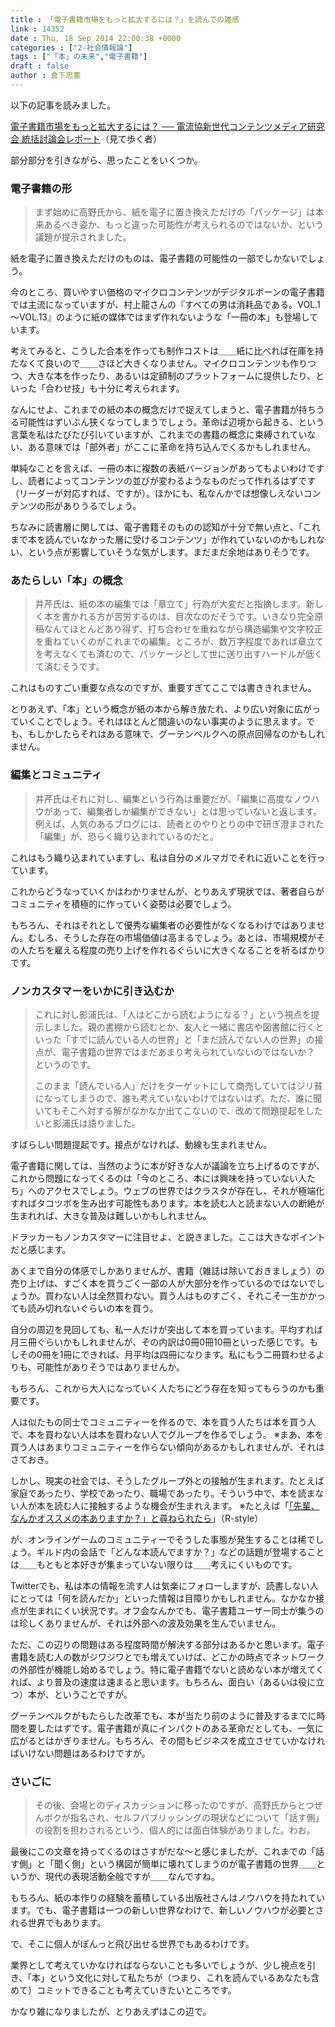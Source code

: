 ```yaml
---
title : 「電子書籍市場をもっと拡大するには？」を読んでの雑感
link : 14352
date : Thu, 18 Sep 2014 22:00:38 +0000
categories : ["2-社会情報論"]
tags : ["「本」の未来","電子書籍"]
draft : false
author : 倉下忠憲
---
```


以下の記事を読みました。

<a href="http://www.wildhawkfield.com/2014/09/expansion-factor-of-e-book-market-AEBS-Seminar-Report.html?m=1" target="_blank">電子書籍市場をもっと拡大するには？ ── 電流協新世代コンテンツメディア研究会 統括討論会レポート</a>（見て歩く者）

部分部分を引きながら、思ったことをいくつか。

<H3>電子書籍の形</H3>

<blockquote>まず始めに高野氏から、紙を電子に置き換えただけの「パッケージ」は本来あるべき姿か、もっと違った可能性が考えられるのではないか、という議題が提示されました。</blockquote>

紙を電子に置き換えただけのものは、電子書籍の可能性の一部でしかないでしょう。

今のところ、買いやすい価格のマイクロコンテンツがデジタルボーンの電子書籍では主流になっていますが、村上龍さんの『すべての男は消耗品である。VOL.1～VOL.13』のように紙の媒体ではまず作れないような「一冊の本」も登場しています。

考えてみると、こうした合本を作っても制作コストは＿＿紙に比べれば在庫を持たなくて良いので＿＿さほど大きくなりません。マイクロコンテンツも作りつつ、大きな本を作ったり、あるいは定額制のプラットフォームに提供したり、といった「合わせ技」も十分に考えられます。

なんにせよ、これまでの紙の本の概念だけで捉えてしまうと、電子書籍が持ちうる可能性はずいぶん狭くなってしまうでしょう。革命は辺境から起きる、という言葉を私はたびたび引いていますが、これまでの書籍の概念に束縛されていない、ある意味では「部外者」がここに革命を持ち込んでくるかもしれません。

単純なことを言えば、一冊の本に複数の表紙バージョンがあってもよいわけですし、読者によってコンテンツの並びが変わるようなものだって作れるはずです（リーダーが対応すれば、ですが）。ほかにも、私なんかでは想像しえないコンテンツの形がありうるでしょう。

ちなみに読書層に関しては、電子書籍そのものの認知が十分で無い点と、「これまで本を読んでいなかった層に受けるコンテンツ」が作れていないのかもしれない、という点が影響していそうな気がします。まだまだ余地はありそうです。

<H3>あたらしい「本」の概念</H3>

<blockquote>井芹氏は、紙の本の編集では「章立て」行為が大変だと指摘します。新しく本を書かれる方が苦労するのは、目次なのだそうです。いきなり完全原稿なんてほとんどあり得ず、打ち合わせを重ねながら構造編集や文字校正を重ねていくのがこれまでの編集。ところが、数万字程度であれば章立てを考えなくても済むので、パッケージとして世に送り出すハードルが低くて済むそうです。</blockquote>

これはものすごい重要な点なのですが、重要すぎてここでは書ききれません。

とりあえず、「本」という概念が紙の本から解き放たれ、より広い対象に広がっていくことでしょう。それはほとんど間違いのない事実のように思えます。でも、もしかしたらそれはある意味で、グーテンベルクへの原点回帰なのかもしれません。

<H3>編集とコミュニティ</H3>

<blockquote>井芹氏はそれに対し、編集という行為は重要だが、「編集に高度なノウハウがあって、編集者しか編集ができない」とは思っていないと返します。例えば、人気のあるブログには、読者とのやりとりの中で研ぎ澄まされた「編集」が、恐らく織り込まれているのだと。</blockquote>

これはもう織り込まれていますし、私は自分のメルマガでそれに近いことを行っています。

これからどうなっていくかはわかりませんが、とりあえず現状では、著者自らがコミュニティを積極的に作っていく姿勢は必要でしょう。

もちろん、それはそれとして優秀な編集者の必要性がなくなるわけではありません。むしろ、そうした存在の市場価値は高まるでしょう。あとは、市場規模がその人たちを雇える程度の売り上げを作れるぐらいに大きくなることを祈るばかりです。

<H3>ノンカスタマーをいかに引き込むか</H3>

<blockquote>これに対し影浦氏は、「人はどこから読むようになる？」という視点を提示しました。親の書棚から読むとか、友人と一緒に書店や図書館に行くといった「すでに読んでいる人の世界」と「まだ読んでない人の世界」の接点が、電子書籍の世界ではまだあまり考えられていないのではないか？ というのです。

このまま「読んでいる人」だけをターゲットにして商売していてはジリ貧になってしまうので、誰も考えていないわけではないはず。ただ、誰に聞いてもそこへ対する解がなかなか出てこないので、改めて問題提起をしたいと影浦氏は語りました。</blockquote>

すばらしい問題提起です。接点がなければ、動線も生まれません。

電子書籍に関しては、当然のように本が好きな人が議論を立ち上げるのですが、これから問題になってくるのは「今のところ、本には興味を持っていない人たち」へのアクセスでしょう。ウェブの世界ではクラスタが存在し、それが極端化すればタコツボを生み出す可能性もあります。本を読む人と読まない人の断絶が生まれれば、大きな普及は難しいかもしれません。

ドラッカーもノンカスタマーに注目せよ、と説きました。ここは大きなポイントだと感じます。

あくまで自分の体感でしかありませんが、書籍（雑誌は除いておきましょう）の売り上げは、すごく本を買うごく一部の人が大部分を作っているのではないでしょうか。買わない人は全然買わない。買う人はものすごく、それこそ一生かかっても読み切れないぐらいの本を買う。

自分の周辺を見回しても、私一人だけが突出して本を買っています。平均すれば月三冊ぐらいかもしれませんが、その内訳は0冊0冊10冊といった感じです。もしその0冊を1冊にできれば、月平均は四冊になります。私にもう二冊買わせるよりも、可能性がありそうではありませんか。

もちろん、これから大人になっていく人たちにどう存在を知ってもらうのかも重要です。

人は似たもの同士でコミュニティーを作るので、本を買う人たちは本を買う人で、本を買わない人は本を買わない人でグループを作るでしょう。
※まあ、本を買う人はあまりコミュニティーを作らない傾向があるかもしれませんが、それはさておき。

しかし、現実の社会では、そうしたグループ外との接触が生まれます。たとえば家庭であったり、学校であったり、職場であったり。そういう中で、本を読まない人が本を読む人に接触するような機会が生まれえます。
※たとえば「<a href="https://rashita.net/blog/?p=10387" target="_blank">「先輩、なんかオススメの本ありますか？」と尋ねられたら</a>」（R-style）

が、オンラインゲームのコミュニティーでそうした事態が発生することは稀でしょう。ギルド内の会話で「どんな本読んでますか？」などの話題が登場することは＿＿もともと本好きが集まっていない限りは＿＿考えにくいものです。

Twitterでも、私は本の情報を流す人は気楽にフォローしますが、読書しない人にとっては「何を読んだか」といった情報は目障りかもしれません。なかなか接点が生まれにくい状況です。オフ会なんかでも、電子書籍ユーザー同士が集うのは珍しくありませんが、それは外部への波及効果を生んでいません。

ただ、この辺りの問題はある程度時間が解決する部分はあるかと思います。電子書籍を読む人の数がジワジワとでも増えていけば、どこかの時点でネットワークの外部性が機能し始めるでしょう。特に電子書籍でないと読めない本が増えてくれば、より普及の速度は速まると思います。もちろん、面白い（あるいは役に立つ）本が、ということですが。

グーテンベルクがもたらした改革でも、本が当たり前のように普及するまでに時間を要したはずです。電子書籍が真にインパクトのある革命だとしても、一気に広がるとはかぎりません。もちろん、その間もビジネスを成立させていかなければいけない問題はあるわけですが。

<H3>さいごに</H3>

<blockquote>その後、会場とのディスカッションに移ったのですが、高野氏からとつぜんボクが指名され、セルフパブリッシングの現状などについて「話す側」の役割を担わされるという、個人的には面白体験がありました。わお。 </blockquote>

最後にこの文章を持ってくるのはさすがだな〜と感じましたが、これまでの「話す側」と「聞く側」という構図が簡単に壊れてしまうのが電子書籍の世界＿＿というか、現代の表現活動全般ですが＿＿なんですね。

もちろん、紙の本作りの経験を蓄積している出版社さんはノウハウを持たれています。でも、電子書籍は一つの新しい世界なわけで、新しいノウハウが必要とされる世界でもあります。

で、そこに個人がぽんっと飛び出せる世界でもあるわけです。

業界として考えていかなければならないことも多いでしょうが、少し視点を引き、「本」という文化に対して私たちが（つまり、これを読んでいるあなたも含めて）コミットできることも考えていきたいところです。

かなり雑になりましたが、とりあえずはこの辺で。
